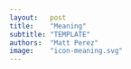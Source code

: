 ```yaml
---
layout:   post
title:    "Meaning"
subtitle: "TEMPLATE"
authors:  "Matt Perez"
image:    "icon-meaning.svg"
---
```


<div style='display:none; '>
 <p>Meaning is the shortest of five children who live in the Foundation house.</p>
</div>